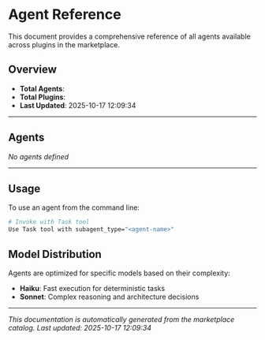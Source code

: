 # Agent Reference

This document provides a comprehensive reference of all agents available across plugins in the marketplace.

## Overview

- **Total Agents**: 
- **Total Plugins**: 
- **Last Updated**: 2025-10-17 12:09:34

---


##  Agents



*No agents defined*


---




## Usage

To use an agent from the command line:

```bash
# Invoke with Task tool
Use Task tool with subagent_type="<agent-name>"
```

## Model Distribution

Agents are optimized for specific models based on their complexity:

- **Haiku**: Fast execution for deterministic tasks
- **Sonnet**: Complex reasoning and architecture decisions

---

*This documentation is automatically generated from the marketplace catalog.*
*Last updated: 2025-10-17 12:09:34*
